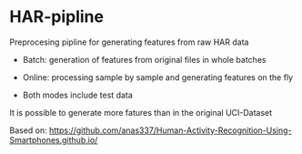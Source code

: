# HAR-pipline
Preprocesing pipline for generating features from raw HAR data

- Batch: generation of features from original files in whole batches
- Online: processing sample by sample and generating features on the fly

- Both modes include test data

It is possible to generate more fatures than in the original UCI-Dataset

Based on: https://github.com/anas337/Human-Activity-Recognition-Using-Smartphones.github.io/
